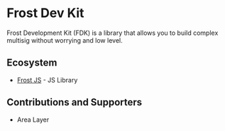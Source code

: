 # Frost Dev Kit 

Frost Development Kit (FDK) is a library that allows you to build complex multisig without worrying and low level.

## Ecosystem 

- [Frost JS](https://github.com/FrostDevKit/Frost-js1) - JS Library 

## Contributions and Supporters 

- Area Layer


